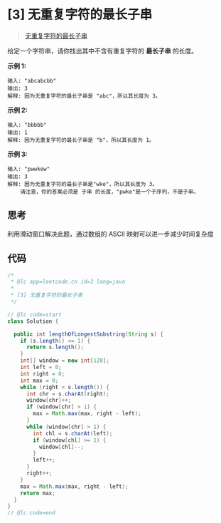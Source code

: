# [3] 无重复字符的最长子串

> [无重复字符的最长子串](https://leetcode-cn.com/problems/longest-substring-without-repeating-characters/description/)

给定一个字符串，请你找出其中不含有重复字符的 **最长子串** 的长度。

**示例 1:**

```
输入: "abcabcbb"
输出: 3
解释: 因为无重复字符的最长子串是 "abc"，所以其长度为 3。
```

**示例 2:**

```
输入: "bbbbb"
输出: 1
解释: 因为无重复字符的最长子串是 "b"，所以其长度为 1。
```

**示例 3:**

```
输入: "pwwkew"
输出: 3
解释: 因为无重复字符的最长子串是"wke"，所以其长度为 3。
    请注意，你的答案必须是 子串 的长度，"pwke"是一个子序列，不是子串。
```

## 思考

利用滑动窗口解决此题，通过数组的 ASCII 映射可以进一步减少时间复杂度

## 代码

```java
/*
 * @lc app=leetcode.cn id=3 lang=java
 *
 * [3] 无重复字符的最长子串
 */

// @lc code=start
class Solution {

  public int lengthOfLongestSubstring(String s) {
    if (s.length() <= 1) {
      return s.length();
    }
    int[] window = new int[128];
    int left = 0;
    int right = 0;
    int max = 0;
    while (right < s.length()) {
      int chr = s.charAt(right);
      window[chr]++;
      if (window[chr] > 1) {
        max = Math.max(max, right - left);
      }
      while (window[chr] > 1) {
        int chl = s.charAt(left);
        if (window[chl] >= 1) {
          window[chl]--;
        }
        left++;
      }
      right++;
    }
    max = Math.max(max, right - left);
    return max;
  }
}
// @lc code=end

```
